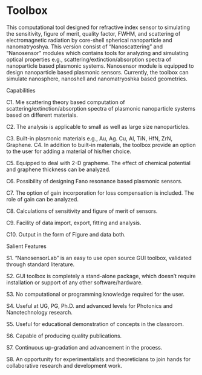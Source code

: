 # Toolbox
This computational tool designed for refractive index sensor to  simulating the sensitivity, figure of merit, quality factor, FWHM, and  scattering of electromagnetic radiation by core-shell spherical nanoparticle  and nanomatryoshya. 
This version consist of “Nanoscattering” and “Nanosensor” modules which contains tools for analyzing and simulating optical properties e.g., scattering/extinction/absorption spectra of nanoparticle based plasmonic systems. Nanosensor module is equipped to design nanoparticle based plasmonic sensors. Currently, the toolbox can simulate nanosphere, nanoshell and nanomatryoshka based geometries.

 

Capabilities

C1. Mie scattering theory based computation of scattering/extinction/absorption spectra of plasmonic nanoparticle systems based on different materials.

C2. The analysis is applicable to small as well as large size nanoparticles.

C3. Built-in plasmonic materials e.g., Au, Ag. Cu, Al, TiN, HfN, ZrN, Graphene. C4. In addition to built-in materials, the toolbox provide an option to the user for adding a material of his/her choice.

C5. Equipped to deal with 2-D grapheme. The effect of chemical potential and graphene thickness can be analyzed.

C6. Possibility of designing Fano resonance based plasmonic sensors.

C7. The option of gain incorporation for loss compensation is included. The role of gain can be analyzed.

C8. Calculations of sensitivity and figure of merit of sensors.

C9. Facility of data import, export, fitting and analysis.

C10. Output in the form of Figure and data both.

 

Salient Features

S1. “NanosensorLab” is an easy to use open source GUI toolbox, validated through standard literature.

S2. GUI toolbox is completely a stand-alone package, which doesn’t require installation or support of any other software/hardware.

S3. No computational or programming knowledge required for the user.

S4. Useful at UG, PG, Ph.D. and advanced levels for Photonics and Nanotechnology research.

S5. Useful for educational demonstration of concepts in the classroom.

S6. Capable of producing quality publications.

S7. Continuous up-gradation and advancement in the process.

S8. An opportunity for experimentalists and theoreticians to join hands for collaborative research and development work.
